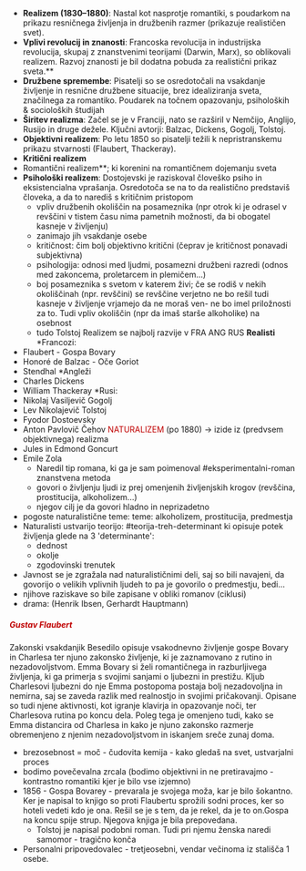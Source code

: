 - **Realizem (1830–1880)**: Nastal kot nasprotje romantiki, s poudarkom na prikazu resničnega življenja in družbenih razmer (prikazuje realističen svet).
- **Vplivi revolucij in znanosti**: Francoska revolucija in industrijska revolucija, skupaj z znanstvenimi teorijami (Darwin, Marx), so oblikovali realizem. Razvoj znanosti je bil dodatna pobuda za realistični prikaz sveta.**
- **Družbene spremembe**: Pisatelji so se osredotočali na vsakdanje življenje in resnične družbene situacije, brez idealiziranja sveta, značilnega za romantiko. Poudarek na točnem opazovanju, psiholoških & socioloških študijah
- **Širitev realizma**: Začel se je v Franciji, nato se razširil v Nemčijo, Anglijo, Rusijo in druge dežele. Ključni avtorji: Balzac, Dickens, Gogolj, Tolstoj.
- **Objektivni realizem**: Po letu 1850 so pisatelji težili k nepristranskemu prikazu stvarnosti (Flaubert, Thackeray).
- **Kritični realizem**
- Romantični realizem**; ki korenini na romantičnem dojemanju sveta
- **Psihološki realizem**: Dostojevski je raziskoval človeško psiho in eksistencialna vprašanja.
	Osredotoča se na to da realistično predstaviš človeka, a da to narediš s kritičnim pristopom
	- vpliv družbenih okoliščin na posameznika (npr otrok ki je odrasel v revščini v tistem času nima pametnih možnosti, da bi obogatel kasneje v življenju)
	- zanimajo jih vsakdanje osebe
	- kritičnost: čim bolj objektivno kritični (čeprav je kritičnost ponavadi subjektivna)
	- psihologija: odnosi med ljudmi, posamezni družbeni razredi (odnos med zakoncema, proletarcem in plemičem...)
	- boj posameznika s svetom v katerem živi; če se rodiš v nekih okoliščinah (npr. revščini) se revščine verjetno ne bo rešil tudi kasneje v življenje vrjamejo da ne moraš ven- ne bo imel priložnosti za to. Tudi vpliv okoliščin (npr da imaš starše alkoholike) na osebnost
	- tudo Tolstoj
Realizem se najbolj razvije v FRA ANG RUS
**Realisti**
*Francozi:
- Flaubert - Gospa Bovary
- Honoré de Balzac - Oče Goriot
- Stendhal
*Angleži
- Charles Dickens
- William Thackeray
*Rusi:
- Nikolaj Vasiljevič Gogolj
- Lev Nikolajevič Tolstoj
- Fyodor Dostoevsky
- Anton Pavlovič Čehov
<font color="#c00000">NATURALIZEM</font> (po 1880) $\rightarrow$ izide iz (predvsem objektivnega) realizma 
- Jules in Edmond Goncurt
- Emile Zola 
	- Naredil tip romana, ki ga je sam poimenoval #eksperimentalni-roman znanstvena metoda
	- govori o življenju ljudi iz prej omenjenih življenjskih krogov (revščina, prostitucija, alkoholizem...)
	- njegov cilj je da govori hladno in neprizadetno
- pogoste naturalistične teme: teme: alkoholizem, prostitucija, predmestja
- Naturalisti ustvarijo teorijo: #teorija-treh-determinant ki opisuje potek življenja glede na 3 'determinante':
	- dednost
	- okolje
	- zgodovinski trenutek
- Javnost se je zgražala nad naturalističnimi deli, saj so bili navajeni, da govorijo o velikih vplivnih ljudeh to pa je govorilo o predmestju, bedi...
- njihove raziskave so bile zapisane v obliki romanov (ciklusi)
- drama: (Henrik Ibsen, Gerhardt Hauptmann)

##### <font color="#c00000">Gustav Flaubert</font>
Zakonski vsakdanjik 
Besedilo opisuje vsakodnevno življenje gospe Bovary in Charlesa ter njuno zakonsko življenje, ki je zaznamovano z rutino in nezadovoljstvom. Emma Bovary si želi romantičnega in razburljivega življenja, ki ga primerja s svojimi sanjami o ljubezni in prestižu. Kljub Charlesovi ljubezni do nje Emma postopoma postaja bolj nezadovoljna in nemirna, saj se zaveda razlik med realnostjo in svojimi pričakovanji. Opisane so tudi njene aktivnosti, kot igranje klavirja in opazovanje noči, ter Charlesova rutina po koncu dela. Poleg tega je omenjeno tudi, kako se Emma distancira od Charlesa in kako je njuno zakonsko razmerje obremenjeno z njenim nezadovoljstvom in iskanjem sreče zunaj doma.

- brezosebnost = moč - čudovita kemija - kako gledaš na svet, ustvarjalni proces
- bodimo povečevalna zrcala (bodimo objektivni in ne pretiravajmo - kontrastno romantiki kjer je bilo vse izjemno)
- 1856 - Gospa Bovarey - prevarala je svojega moža, kar je bilo šokantno. Ker je napisal to knjigo so proti Flaubertu sprožili sodni proces, ker so hoteli vedeti kdo je ona. Rešil se je s tem, da je rekel, da je to on.Gospa na koncu spije strup. Njegova knjiga je bila prepovedana.
	- Tolstoj je napisal podobni roman. Tudi pri njemu ženska naredi samomor - tragično konča
- Personalni pripovedovalec - tretjeosebni, vendar večinoma iz stališča 1 osebe.